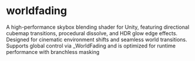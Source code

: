 # worldfading
A high-performance skybox blending shader for Unity, featuring directional cubemap transitions, procedural dissolve, and HDR glow edge effects. Designed for cinematic environment shifts and seamless world transitions. Supports global control via _WorldFading and is optimized for runtime performance with branchless masking
